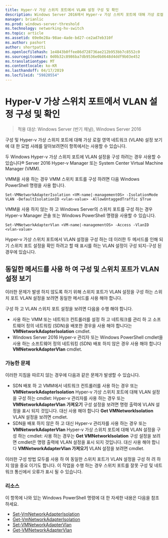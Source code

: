 ```yaml
---
title: Hyper-V 가상 스위치 포트에서 VLAN 설정 구성 및 확인
description: Windows Server 2016에서 Hyper-v 가상 스위치 포트에 대해 가상 로컬 영역 네트워크 (VLAN) 설정 보기 및 구성에 대 한 모범 사례를 알아보려면이 항목에서는 사용할 수 있습니다.
manager: brianlic
ms.prod: windows-server-threshold
ms.technology: networking-hv-switch
ms.topic: article
ms.assetid: 69e0e28a-98ae-4ade-bd27-ce2ad7eb310f
ms.author: pashort
author: shortpatti
ms.openlocfilehash: 1e4843b0ffee86d728736ae212b953bb7c8552c0
ms.sourcegitcommit: 0d0b32c8986ba7db9536e0b8648d4ddf9b03e452
ms.translationtype: MT
ms.contentlocale: ko-KR
ms.lasthandoff: 04/17/2019
ms.locfileid: "59820554"
---
```

# <a name="configure-and-view-vlan-settings-on-hyper-v-virtual-switch-ports"></a>Hyper-V 가상 스위치 포트에서 VLAN 설정 구성 및 확인

>적용 대상: Windows Server (반기 채널), Windows Server 2016

구성 및 Hyper-v 가상 스위치 포트에 대해 가상 로컬 영역 네트워크 (VLAN) 설정 보기에 대 한 모범 사례를 알아보려면이 항목에서는 사용할 수 있습니다.

두 Windows Hyper-v 가상 스위치 포트에 VLAN 설정을 구성 하려는 경우 사용할 수 있습니다&reg; Server 2016 Hyper-v Manager 또는 System Center Virtual Machine Manager (VMM).

VMM을 사용 하는 경우 VMM 스위치 포트를 구성 하려면 다음 Windows PowerShell 명령을 사용 합니다.

```
Set-VMNetworkAdapterIsolation <VM-name|-managementOS> -IsolationMode VLAN -DefaultIsolationID <vlan-value> -AllowUntaggedTraffic $True
```
VMM을 사용 하지 않는 하 고 Windows Server의 스위치 포트를 구성 하는 경우 Hyper-v Manager 콘솔 또는 Windows PowerShell 명령을 사용할 수 있습니다.
```
Set-VMNetworkAdapterVlan <VM-name|-managementOS> -Access -VlanID <vlan-value>
```

Hyper-v 가상 스위치 포트에서 VLAN 설정을 구성 하는 데 이러한 두 메서드를 인해 되기 스위치 포트 설정을 확인 하려고 할 때 표시를 하는 VLAN 설정이 구성 되지-구성 된 경우에 있습니다.

## <a name="use-the-same-method-to-configure-and-view-switch-port-vlan-settings"></a>동일한 메서드를 사용 하 여 구성 및 스위치 포트가 VLAN 설정 보기

이러한 문제가 발생 하지 않도록 하기 위해 스위치 포트가 VLAN 설정을 구성 하는 스위치 포트 VLAN 설정을 보려면 동일한 메서드를 사용 해야 합니다.

구성 하 고 VLAN 스위치 포트 설정을 보려면 다음을 수행 해야 합니다.

- 사용 하는 VMM 또는 네트워크 컨트롤러를 설정 하 고 네트워크를 관리 하 고 소프트웨어 정의 네트워킹 (SDN)을 배포한 경우을 사용 해야 합니다는 **VMNetworkAdapterIsolation** cmdlet. 
- Windows Server 2016 Hyper-v 관리자 또는 Windows PowerShell cmdlet을 사용 하는 소프트웨어 정의 네트워킹 (SDN) 배포 하지 않은 경우 사용 해야 합니다 **VMNetworkAdapterVlan** cmdlet.

### <a name="possible-issues"></a>가능한 문제

이러한 지침을 따르지 않는 경우에 다음과 같은 문제가 발생할 수 있습니다.

- SDN 배포 하 고 VMM에서 네트워크 컨트롤러를 사용 하는 경우 또는 **VMNetworkAdapterIsolation** Hyper-v 가상 스위치 포트에 대해 VLAN 설정을 구성 하는 cmdlet: Hyper-v 관리자를 사용 하는 경우 또는 **VMNetworkAdapterVlan 가져오기** 구성 설정을 보려면 명령 출력에 VLAN 설정을 표시 되지 것입니다. 대신 사용 해야 합니다 **Get VMNetworkIsolation** VLAN 설정을 보려면 cmdlet.
- SDN을 배포 하지 않은 하 고 대신 Hyper-v 관리자를 사용 하는 경우 또는 **VMNetworkAdapterVlan** Hyper-v 가상 스위치 포트에 대해 VLAN 설정을 구성 하는 cmdlet: 사용 하는 경우는 **Get VMNetworkIsolation** 구성 설정을 보려면 cmdlet은 명령 출력에 VLAN 설정을 표시 되지 것입니다. 대신 사용 해야 합니다 **VMNetworkAdapterVlan 가져오기** VLAN 설정을 보려면 cmdlet.

이러한 구성 방법 모두를 사용 하 여 동일한 스위치 포트가 VLAN 설정을 구성 하 려 하지 않을 중요 이기도 합니다. 이 작업을 수행 하는 경우 스위치 포트를 잘못 구성 및 네트워크 통신에서 오류가 표시 될 수 있습니다.

### <a name="resources"></a>리소스

이 항목에 나와 있는 Windows PowerShell 명령에 대 한 자세한 내용은 다음을 참조 하세요.

- [Set-VmNetworkAdapterIsolation](https://technet.microsoft.com/library/dn464283.aspx)
- [Get-VmNetworkAdapterIsolation](https://technet.microsoft.com/library/dn464277.aspx)
- [Set-VMNetworkAdapterVlan](https://technet.microsoft.com/library/hh848475.aspx)
- [Get-VMNetworkAdapterVlan](https://technet.microsoft.com/library/hh848516.aspx)






